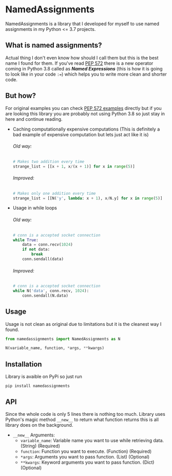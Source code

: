 # NamedAssignments
NamedAssignments is a library that I developed for myself to use named assignments in my Python <= 3.7 projects.

## What is named assignments?
Actual thing I don't even know how should I call them but this is the best name I found for them. If you've read [PEP 572](https://www.python.org/dev/peps/pep-0572/) there is a new operator coming in Python 3.8 called as ***Named Expressions*** (this is how it is going to look like in your code `:=`) which helps you to write more clean and shorter code.

## But how?
For original examples you can check [PEP 572 examples](https://www.python.org/dev/peps/pep-0572/#examples) directly but if you are looking this library you are probably not using Python 3.8 so just stay in here and continue reading.


* Caching computationally expensive computations (This is definitely a bad example of expensive computation but lets just act like it is)
  ###### Old way:

  ```python
  # Makes two addition every time
  strange_list = [[x + 1, x/(x + 1)] for x in range(5)]
  ```
  ###### Improved:

  ```python
  # Makes only one addition every time
  strange_list = [[N('y', lambda: x + 1), x/N.y] for x in range(5)]
  ```

* Usage in while loops
  ###### Old way:

  ```python
  # conn is a accepted socket connection
  while True:
      data = conn.recv(1024)
      if not data:
          break
      conn.sendall(data)
  ```
  ###### Improved:

  ```python
  # conn is a accepted socket connection
  while N('data', conn.recv, 1024):
      conn.sendall(N.data)
  ```

## Usage
Usage is not clean as original due to limitations but it is the cleanest way I found.
```python
from namedassignments import NamedAssignments as N

N(variable_name, function, *args, **kwargs)
```

## Installation
Library is avaible on PyPi so just run
```
pip install namedassignments
```

## API
Since the whole code is only 5 lines there is nothing too much. Library uses Python's magic method `__new__` to return what function returns this is all library does on the background.
* `__new__` Arguments:
  * `variable_name`: Variable name you want to use while retrieving data. (String) (Required)
  * `function`: Function you want to execute. (Function) (Required)
  * `*args`: Arguments you want to pass function. (List) (Optional)
  * `**kwargs`: Keyword arguments you want to pass function. (Dict) (Optional)
